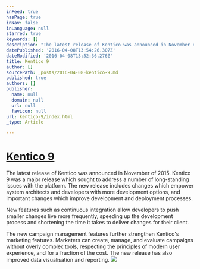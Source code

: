```yaml
---
inFeed: true
hasPage: true
inNav: false
inLanguage: null
starred: true
keywords: []
description: "The latest release of Kentico was announced in November of 2015. \_Kentico 9 was a major release which sought to address a number of long-standing issues with the platform. The new release includes changes which empower system architects and developers with more development options, and important changes which improve development and deployment processes."
datePublished: '2016-04-08T13:54:26.307Z'
dateModified: '2016-04-08T13:52:36.276Z'
title: Kentico 9
author: []
sourcePath: _posts/2016-04-08-kentico-9.md
published: true
authors: []
publisher:
  name: null
  domain: null
  url: null
  favicon: null
url: kentico-9/index.html
_type: Article

---
```

# [Kentico 9][0]

The latest release of Kentico was announced in November of 2015\.  Kentico 9 was a major release which sought to address a number of long-standing issues with the platform. The new release includes changes which empower system architects and developers with more development options, and important changes which improve development and deployment processes.

New features such as continuous integration allow developers to push smaller changes live more frequently, speeding up the development process and shortening the time it takes to deliver changes for their client.

The new campaign management features further strengthen Kentico's marketing features. Marketers can create, manage, and evaluate campaigns without overly complex tools, respecting the principles of modern user experience, and for a fraction of the cost.  The new release has also improved data visualisation and reporting.
![](https://the-grid-user-content.s3-us-west-2.amazonaws.com/96e817d9-230b-4f8b-a468-e86aaeb0fbac.jpg)

[0]: null